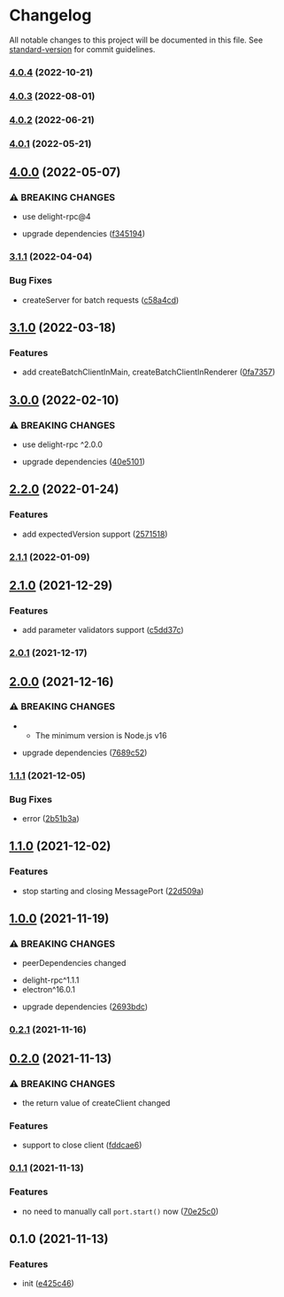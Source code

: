 # Changelog

All notable changes to this project will be documented in this file. See [standard-version](https://github.com/conventional-changelog/standard-version) for commit guidelines.

### [4.0.4](https://github.com/delight-rpc/electron/compare/v4.0.3...v4.0.4) (2022-10-21)

### [4.0.3](https://github.com/delight-rpc/electron/compare/v4.0.2...v4.0.3) (2022-08-01)

### [4.0.2](https://github.com/delight-rpc/electron/compare/v4.0.1...v4.0.2) (2022-06-21)

### [4.0.1](https://github.com/delight-rpc/electron/compare/v4.0.0...v4.0.1) (2022-05-21)

## [4.0.0](https://github.com/delight-rpc/electron/compare/v3.1.1...v4.0.0) (2022-05-07)


### ⚠ BREAKING CHANGES

* use delight-rpc@4

* upgrade dependencies ([f345194](https://github.com/delight-rpc/electron/commit/f34519473b10167d02f1bdcc8fd69798b65fdac8))

### [3.1.1](https://github.com/delight-rpc/electron/compare/v3.1.0...v3.1.1) (2022-04-04)


### Bug Fixes

* createServer for batch requests ([c58a4cd](https://github.com/delight-rpc/electron/commit/c58a4cda88a7d709255e300771cf4c130f4d29ed))

## [3.1.0](https://github.com/delight-rpc/electron/compare/v3.0.0...v3.1.0) (2022-03-18)


### Features

* add createBatchClientInMain, createBatchClientInRenderer ([0fa7357](https://github.com/delight-rpc/electron/commit/0fa73571cf9fd6b7d2b5ebad7d92685c4d487804))

## [3.0.0](https://github.com/delight-rpc/electron/compare/v2.2.0...v3.0.0) (2022-02-10)


### ⚠ BREAKING CHANGES

* use delight-rpc ^2.0.0

* upgrade dependencies ([40e5101](https://github.com/delight-rpc/electron/commit/40e5101d11d69071f6e95cb899377da0abff73bd))

## [2.2.0](https://github.com/delight-rpc/electron/compare/v2.1.1...v2.2.0) (2022-01-24)


### Features

* add expectedVersion support ([2571518](https://github.com/delight-rpc/electron/commit/2571518e079bacbb2e3965d61441fb47b49247fb))

### [2.1.1](https://github.com/delight-rpc/electron/compare/v2.1.0...v2.1.1) (2022-01-09)

## [2.1.0](https://github.com/delight-rpc/electron/compare/v2.0.1...v2.1.0) (2021-12-29)


### Features

* add parameter validators support ([c5dd37c](https://github.com/delight-rpc/electron/commit/c5dd37cd0c5334d13a0bb151492e10a0cbc96fb0))

### [2.0.1](https://github.com/delight-rpc/electron/compare/v2.0.0...v2.0.1) (2021-12-17)

## [2.0.0](https://github.com/delight-rpc/electron/compare/v1.1.1...v2.0.0) (2021-12-16)


### ⚠ BREAKING CHANGES

* - The minimum version is Node.js v16

* upgrade dependencies ([7689c52](https://github.com/delight-rpc/electron/commit/7689c526839b9c890b99dbdf84e43e925b0bb9ce))

### [1.1.1](https://github.com/delight-rpc/electron/compare/v1.1.0...v1.1.1) (2021-12-05)


### Bug Fixes

* error ([2b51b3a](https://github.com/delight-rpc/electron/commit/2b51b3a7fab84ee6414e832b6e374a0437509c01))

## [1.1.0](https://github.com/delight-rpc/electron/compare/v1.0.0...v1.1.0) (2021-12-02)


### Features

* stop starting and closing MessagePort ([22d509a](https://github.com/delight-rpc/electron/commit/22d509ace6e3ffbdf4f99a8269f9cfd712f410cb))

## [1.0.0](https://github.com/delight-rpc/electron/compare/v0.2.1...v1.0.0) (2021-11-19)


### ⚠ BREAKING CHANGES

* peerDependencies changed
- delight-rpc^1.1.1
- electron^16.0.1

* upgrade dependencies ([2693bdc](https://github.com/delight-rpc/electron/commit/2693bdcfa7db80237abdd639ac83b79697e1fbc5))

### [0.2.1](https://github.com/delight-rpc/electron/compare/v0.2.0...v0.2.1) (2021-11-16)

## [0.2.0](https://github.com/delight-rpc/electron/compare/v0.1.1...v0.2.0) (2021-11-13)


### ⚠ BREAKING CHANGES

* the return value of createClient changed

### Features

* support to close client ([fddcae6](https://github.com/delight-rpc/electron/commit/fddcae6d075f4c86742065df3d48bd1fac4606f4))

### [0.1.1](https://github.com/delight-rpc/electron/compare/v0.1.0...v0.1.1) (2021-11-13)


### Features

* no need to manually call `port.start()` now ([70e25c0](https://github.com/delight-rpc/electron/commit/70e25c0829f3dd8852e25c8ccd1944257e2b9ac5))

## 0.1.0 (2021-11-13)


### Features

* init ([e425c46](https://github.com/delight-rpc/electron/commit/e425c465bdb3d254f60e95eaf30a2595febda9f4))
